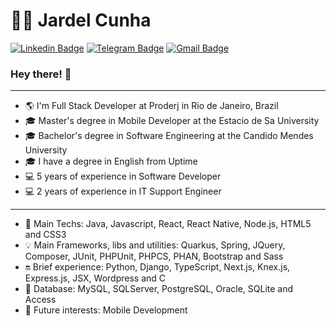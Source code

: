 # :man_technologist: Jardel Cunha

[![Linkedin Badge](https://img.shields.io/badge/-LinkedIn-blue?style=flat-square&logo=Linkedin&logoColor=white&link=https://www.linkedin.com/in/jardelcunhadeveloper/)](https://www.linkedin.com/in/jardelcunhadeveloper/)
[![Telegram Badge](https://img.shields.io/badge/-Telegram-1ca0f1?style=flat-square&labelColor=1ca0f1&logo=telegram&logoColor=white&link=https://t.me/jardelcunhadeveloper)](https://t.me/jardelcunhadeveloper)
[![Gmail Badge](https://img.shields.io/badge/-Gmail-c14438?style=flat-square&logo=Gmail&logoColor=white&link=mailto:developerprojectfullstack@gmail.com)](mailto:jardelgcunha.ti@gmail.com)

### Hey there! 👋

<hr/>

- 🌎 I'm Full Stack Developer at Proderj in Rio de Janeiro, Brazil
- 🎓 Master's degree in Mobile Developer at the Estacio de Sa University 
- 🎓 Bachelor's degree in Software Engineering at the Candido Mendes University 
- 🎓 I have a degree in English from Uptime
- 💻 5 years of experience in Software Developer 
- 💻 2 years of experience in IT Support Engineer

<hr/>

- 💙 Main Techs: Java, Javascript, React, React Native, Node.js, HTML5 and CSS3
- 💡 Main Frameworks, libs and utilities: Quarkus, Spring, JQuery, Composer, JUnit, PHPUnit, PHPCS, PHAN, Bootstrap and Sass
- 🔛 Brief experience: Python, Django, TypeScript, Next.js, Knex.js, Express.js, JSX, Wordpress and C
- 🔐 Database: MySQL, SQLServer, PostgreSQL, Oracle, SQLite and Access
- 🚀 Future interests: Mobile Development

<!--
**JardelDeveloper/JardelDeveloper** is a ✨ _special_ ✨ repository because its `README.md` (this file) appears on your GitHub profile.

Here are some ideas to get you started:

- 🔭 I’m currently working on ...
- 🌱 I’m currently learning ...
- 👯 I’m looking to collaborate on ...
- 🤔 I’m looking for help with ...
- 💬 Ask me about ...
- 📫 How to reach me: ...
- 😄 Pronouns: ...
- ⚡ Fun fact: ...
- ⚡ Fun fact: I want to be Fullstack Developer
-->
